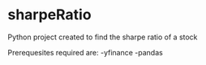 # sharpeRatio
Python project created to find the sharpe ratio of a stock

Prerequesites required are:
-yfinance
-pandas
